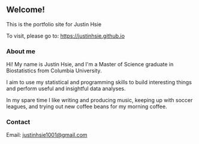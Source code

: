 ## Welcome!

This is the portfolio site for Justin Hsie

To visit, please go to: https://justinhsie.github.io

### About me
Hi! My name is Justin Hsie, and I'm a Master of Science graduate in Biostatistics from Columbia University.

I aim to use my statistical and programming skills to build interesting things and perform useful and insightful data analyses.

In my spare time I like writing and producing music, keeping up with soccer leagues, and trying out new coffee beans for my morning coffee.

### Contact
Email: justinhsie1001@gmail.com
